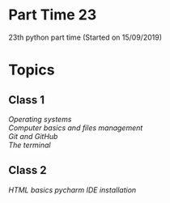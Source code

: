 # Part Time 23

23th python part time (Started on 15/09/2019)

# Topics

## Class 1
*Operating systems*  
*Computer basics and files management*  
*Git and GitHub*  
*The terminal*  

## Class 2
*HTML basics* 
*pycharm IDE installation*

